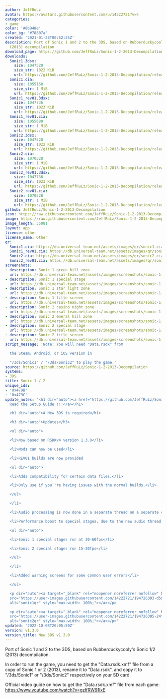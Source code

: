 ```yaml
---
author: JeffRuLz
avatar: https://avatars.githubusercontent.com/u/14222721?v=4
categories:
- game
color: '#8b948e'
color_bg: '#78807a'
created: '2021-01-28T00:52:25Z'
description: Port of Sonic 1 and 2 to the 3DS, based on Rubberduckycooly's Sonic 1/2
  (2013) decompilation
download_page: https://github.com/JeffRuLz/Sonic-1-2-2013-Decompilation/releases
downloads:
  Sonic1.3dsx:
    size: 1047520
    size_str: 1022 KiB
    url: https://github.com/JeffRuLz/Sonic-1-2-2013-Decompilation/releases/download/v1.3.0/Sonic1.3dsx
  Sonic1.cia:
    size: 1055168
    size_str: 1 MiB
    url: https://github.com/JeffRuLz/Sonic-1-2-2013-Decompilation/releases/download/v1.3.0/Sonic1.cia
  Sonic1_rev01.3dsx:
    size: 1047736
    size_str: 1023 KiB
    url: https://github.com/JeffRuLz/Sonic-1-2-2013-Decompilation/releases/download/v1.3.0/Sonic1_rev01.3dsx
  Sonic1_rev01.cia:
    size: 1055680
    size_str: 1 MiB
    url: https://github.com/JeffRuLz/Sonic-1-2-2013-Decompilation/releases/download/v1.3.0/Sonic1_rev01.cia
  Sonic2.3dsx:
    size: 1047520
    size_str: 1022 KiB
    url: https://github.com/JeffRuLz/Sonic-1-2-2013-Decompilation/releases/download/v1.3.0/Sonic2.3dsx
  Sonic2.cia:
    size: 1070528
    size_str: 1 MiB
    url: https://github.com/JeffRuLz/Sonic-1-2-2013-Decompilation/releases/download/v1.3.0/Sonic2.cia
  Sonic2_rev01.3dsx:
    size: 1047736
    size_str: 1023 KiB
    url: https://github.com/JeffRuLz/Sonic-1-2-2013-Decompilation/releases/download/v1.3.0/Sonic2_rev01.3dsx
  Sonic2_rev01.cia:
    size: 1070528
    size_str: 1 MiB
    url: https://github.com/JeffRuLz/Sonic-1-2-2013-Decompilation/releases/download/v1.3.0/Sonic2_rev01.cia
github: JeffRuLz/Sonic-1-2-2013-Decompilation
icon: https://raw.githubusercontent.com/JeffRuLz/Sonic-1-2-2013-Decompilation/main/Sonic1Decomp.3DS/banner/icon.png
image: https://raw.githubusercontent.com/JeffRuLz/Sonic-1-2-2013-Decompilation/main/Sonic1Decomp.3DS/banner/banner.png
image_length: 35081
layout: app
license: other
license_name: Other
qr:
  Sonic1.cia: https://db.universal-team.net/assets/images/qr/sonic1-cia.png
  Sonic1_rev01.cia: https://db.universal-team.net/assets/images/qr/sonic1_rev01-cia.png
  Sonic2.cia: https://db.universal-team.net/assets/images/qr/sonic2-cia.png
  Sonic2_rev01.cia: https://db.universal-team.net/assets/images/qr/sonic2_rev01-cia.png
screenshots:
- description: Sonic 1 green hill zone
  url: https://db.universal-team.net/assets/images/screenshots/sonic-1--2/sonic-1-green-hill-zone.png
- description: Sonic 1 special stage
  url: https://db.universal-team.net/assets/images/screenshots/sonic-1--2/sonic-1-special-stage.png
- description: Sonic 1 star light zone
  url: https://db.universal-team.net/assets/images/screenshots/sonic-1--2/sonic-1-star-light-zone.png
- description: Sonic 1 title screen
  url: https://db.universal-team.net/assets/images/screenshots/sonic-1--2/sonic-1-title-screen.png
- description: Sonic 2 casino night zone
  url: https://db.universal-team.net/assets/images/screenshots/sonic-1--2/sonic-2-casino-night-zone.png
- description: Sonic 2 emeral hill zone
  url: https://db.universal-team.net/assets/images/screenshots/sonic-1--2/sonic-2-emeral-hill-zone.png
- description: Sonic 2 special stage
  url: https://db.universal-team.net/assets/images/screenshots/sonic-1--2/sonic-2-special-stage.png
- description: Sonic 2 title screen
  url: https://db.universal-team.net/assets/images/screenshots/sonic-1--2/sonic-2-title-screen.png
script_message: 'Note: You will need "Data.rsdk" from

  the Steam, Android, or iOS version in

  "/3ds/Sonic1" / "/3ds/Sonic2" to play the game.'
source: https://github.com/JeffRuLz/Sonic-1-2-2013-Decompilation
systems:
- 3DS
title: Sonic 1 / 2
unique_ids:
- '0x479B'
- '0x479C'
update_notes: '<h1 dir="auto"><a href="https://github.com/JeffRuLz/Sonic-1-2-2013-Decompilation/tree/main#requirements">!!!
  Read the Setup Guide !!!</a></h1>

  <h1 dir="auto">A New 3DS is required</h1>

  <h3 dir="auto">Updates</h3>

  <ul dir="auto">

  <li>Now based on RSDKv4 version 1.3.0</li>

  <li>Mods can now be used</li>

  <li>REV01 builds are now provided

  <ul dir="auto">

  <li>Adds compatibility for certain data files.</li>

  <li>Only use if you''re having issues with the normal builds.</li>

  </ul>

  </li>

  <li>Audio processing is now done in a separate thread on a separate core</li>

  <li>Performance boost to special stages, due to the new audio thread

  <ul dir="auto">

  <li>Sonic 1 special stages run at 30-60fps</li>

  <li>Sonic 2 special stages run 15-30fps</li>

  </ul>

  </li>

  <li>Added warning screens for some common user errors</li>

  </ul>

  <p dir="auto"><a target="_blank" rel="noopener noreferrer nofollow" href="https://user-images.githubusercontent.com/14222721/194726393-d59587cf-1530-46f5-850c-ef33c3a882ff.png"><img
  src="https://user-images.githubusercontent.com/14222721/194726393-d59587cf-1530-46f5-850c-ef33c3a882ff.png"
  alt="sonic1qr" style="max-width: 100%;"></a></p>

  <p dir="auto"><a target="_blank" rel="noopener noreferrer nofollow" href="https://user-images.githubusercontent.com/14222721/194726395-24f5fa12-421f-4dc2-82bc-7e4d81c5281b.png"><img
  src="https://user-images.githubusercontent.com/14222721/194726395-24f5fa12-421f-4dc2-82bc-7e4d81c5281b.png"
  alt="sonic2qr" style="max-width: 100%;"></a></p>'
updated: '2022-10-08T20:05:50Z'
version: v1.3.0
version_title: New 3DS v1.3.0
---
```

Port of Sonic 1 and 2 to the 3DS, based on Rubberduckycooly's Sonic 1/2 (2013) decompilation.

In order to run the game, you need to get the "Data.rsdk.xmf" file from a copy of Sonic 1 or 2 (2013), rename it to "Data.rsdk", and copy it to "/3ds/Sonic1" or "/3ds/Sonic2" respectively on your SD card.

Official video guide on how to get the "Data.rsdk.xmf" file from each game: <https://www.youtube.com/watch?v=gzIfRW91IxE>